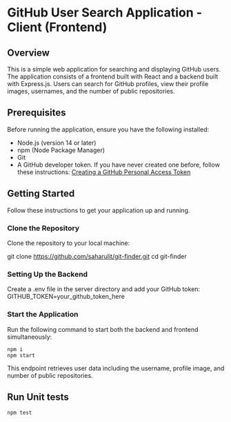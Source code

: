 # GitHub User Search Application - Client (Frontend)

## Overview

This is a simple web application for searching and displaying GitHub users. The application consists of a frontend built with React and a backend built with Express.js. Users can search for GitHub profiles, view their profile images, usernames, and the number of public repositories.

## Prerequisites

Before running the application, ensure you have the following installed:

- Node.js (version 14 or later)
- npm (Node Package Manager)
- Git
- A GitHub developer token. If you have never created one before, follow these instructions: [Creating a GitHub Personal Access Token](https://docs.github.com/en/authentication/keeping-your-account-and-data-secure/managing-your-personal-access-tokens)

## Getting Started

Follow these instructions to get your application up and running.

### Clone the Repository

Clone the repository to your local machine:

git clone https://github.com/saharulit/git-finder.git
cd git-finder

### Setting Up the Backend
Create a .env file in the server directory and add your GitHub token:
GITHUB_TOKEN=your_github_token_here

### Start the Application
Run the following command to start both the backend and frontend simultaneously:

```
npm i
npm start
```
This endpoint retrieves user data including the username, profile image, and number of public repositories.

## Run Unit tests
```
npm test
```